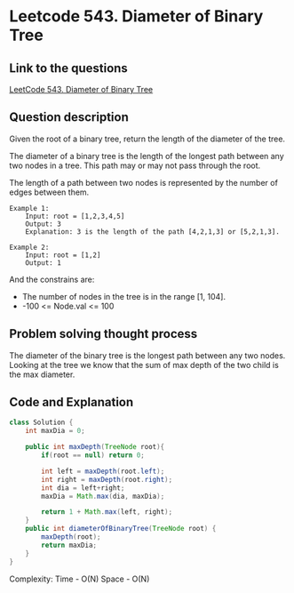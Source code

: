 # Leetcode 543. Diameter of Binary Tree

## Link to the questions

[LeetCode 543. Diameter of Binary Tree](https://leetcode.com/problems/diameter-of-binary-tree/description/)

## Question description

Given the root of a binary tree, return the length of the diameter of the tree.

The diameter of a binary tree is the length of the longest path between any two nodes in a tree. This path may or may not pass through the root.

The length of a path between two nodes is represented by the number of edges between them.

```
Example 1:
    Input: root = [1,2,3,4,5]
    Output: 3
    Explanation: 3 is the length of the path [4,2,1,3] or [5,2,1,3].

Example 2:
    Input: root = [1,2]
    Output: 1
```

And the constrains are:

- The number of nodes in the tree is in the range [1, 104].
- -100 <= Node.val <= 100

## Problem solving thought process

The diameter of the binary tree is the longest path between any two nodes. Looking at the tree we know that the sum of max depth of the two child is the max diameter.

## Code and Explanation

```java
class Solution {
    int maxDia = 0;

    public int maxDepth(TreeNode root){
        if(root == null) return 0;

        int left = maxDepth(root.left);
        int right = maxDepth(root.right);
        int dia = left+right;
        maxDia = Math.max(dia, maxDia);

        return 1 + Math.max(left, right);
    }
    public int diameterOfBinaryTree(TreeNode root) {
        maxDepth(root);
        return maxDia;
    }
}
```

Complexity:
Time - O(N)
Space - O(N)
